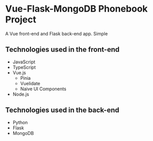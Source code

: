 # Vue-Flask-MongoDB Phonebook Project
A Vue front-end and Flask back-end app. Simple

## Technologies used in the front-end
- JavaScript
- TypeScript
- Vue.js
  - Pinia
  - Vuelidate
  - Naive UI Components
- Node.js

## Technologies used in the back-end
- Python
- Flask
- MongoDB
